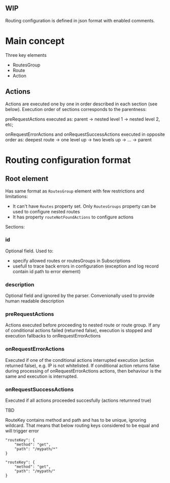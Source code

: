 ## WIP

Routing configuration is defined in json format with enabled comments.

# Main concept
Three key elements
* RoutesGroup
* Route
* Action

## Actions
Actions are executed one by one in order described in each section (see below). Execution order of sections corresponds to the parentness: 

preRequestActions executed as: parent -> nested level 1 -> nested level 2, etc; 

onRequestErrorActions and onRequestSuccessActions executed in opposite order as: deepest route -> one level up -> two levels up -> ... -> parent

# Routing configuration format
## Root element
Has same format as ```RoutesGroup``` element with few restrictions and limitations:
* It can't have ```Routes``` property set. Only ```RoutesGroups``` property can be used to configure nested routes
* It has property ```routeNotFoundActions``` to configure actions

Sections:
### id
Optional field. Used to:
* specify allowed routes or routesGroups in Subscriptions
* usefull to trace back errors in configuration (exception and log record contain id path to error element)

### description
Optional field and ignored by the parser. Convenionally used to provide human readable description

### preRequestActions 
Actions executed before proceeding to nested route or route group. If any of conditional actions failed (returned false), execution is stopped and execution fallbacks to onRequestErrorActions

### onRequestErrorActions
Executed if one of the conditional actions interrupted execution (action returned false), e.g. IP is not whitelisted. If conditional action returns false during processing of onRequestErrorActions actions, then behaviour is the same and execution is interrupted.

### onRequestSuccessActions
Executed if all actions proceeded succesfully (actions returnned true)


TBD


RouteKey contains method and path and has to be unique, ignoring wildcard. That means that below routing keys considered to be equal and will trigger error
```
"routeKey": {
    "method": "get",
    "path": "/mypath/*"
}
```
```
"routeKey": {
    "method": "get",
    "path": "/mypath/"
}
```